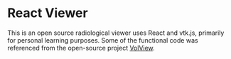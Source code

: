 # React Viewer

This is an open source radiological viewer uses React and vtk.js, primarily for personal learning purposes. Some of the functional code was referenced from the open-source project [VolView](https://github.com/Kitware/VolView).
